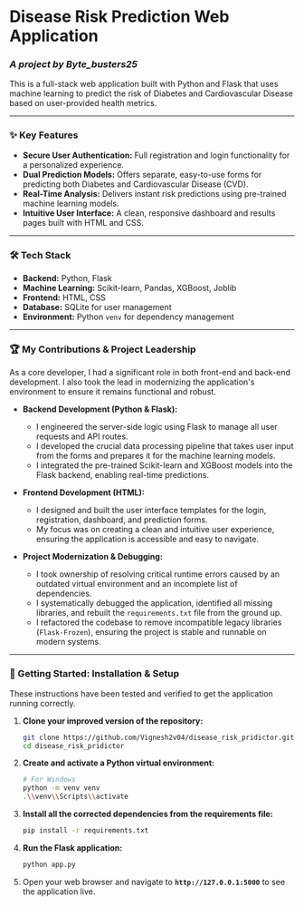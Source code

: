# Disease Risk Prediction Web Application
### *A project by Byte_busters25*

This is a full-stack web application built with Python and Flask that uses machine learning to predict the risk of Diabetes and Cardiovascular Disease based on user-provided health metrics.

---

### ✨ Key Features
- **Secure User Authentication:** Full registration and login functionality for a personalized experience.
- **Dual Prediction Models:** Offers separate, easy-to-use forms for predicting both Diabetes and Cardiovascular Disease (CVD).
- **Real-Time Analysis:** Delivers instant risk predictions using pre-trained machine learning models.
- **Intuitive User Interface:** A clean, responsive dashboard and results pages built with HTML and CSS.

---

### 🛠️ Tech Stack
- **Backend:** Python, Flask
- **Machine Learning:** Scikit-learn, Pandas, XGBoost, Joblib
- **Frontend:** HTML, CSS
- **Database:** SQLite for user management
- **Environment:** Python `venv` for dependency management

---

### 🏆 My Contributions & Project Leadership

As a core developer, I had a significant role in both front-end and back-end development. I also took the lead in modernizing the application's environment to ensure it remains functional and robust.

*   **Backend Development (Python & Flask):**
    *   I engineered the server-side logic using Flask to manage all user requests and API routes.
    *   I developed the crucial data processing pipeline that takes user input from the forms and prepares it for the machine learning models.
    *   I integrated the pre-trained Scikit-learn and XGBoost models into the Flask backend, enabling real-time predictions.

*   **Frontend Development (HTML):**
    *   I designed and built the user interface templates for the login, registration, dashboard, and prediction forms.
    *   My focus was on creating a clean and intuitive user experience, ensuring the application is accessible and easy to navigate.

*   **Project Modernization & Debugging:**
    *   I took ownership of resolving critical runtime errors caused by an outdated virtual environment and an incomplete list of dependencies.
    *   I systematically debugged the application, identified all missing libraries, and rebuilt the `requirements.txt` file from the ground up.
    *   I refactored the codebase to remove incompatible legacy libraries (`Flask-Frozen`), ensuring the project is stable and runnable on modern systems.

---

### 🚀 Getting Started: Installation & Setup

These instructions have been tested and verified to get the application running correctly.

1.  **Clone your improved version of the repository:**
    ```bash
    git clone https://github.com/Vignesh2v04/disease_risk_pridictor.git
    cd disease_risk_pridictor
    ```

2.  **Create and activate a Python virtual environment:**
    ```bash
    # For Windows
    python -m venv venv
    .\\venv\\Scripts\\activate
    ```

3.  **Install all the corrected dependencies from the requirements file:**
    ```bash
    pip install -r requirements.txt
    ```

4.  **Run the Flask application:**
    ```bash
    python app.py
    ```

5.  Open your web browser and navigate to **`http://127.0.0.1:5000`** to see the application live.
